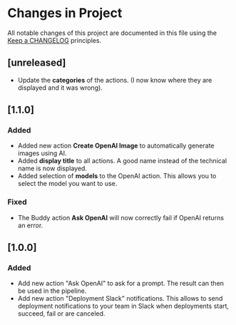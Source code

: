 # Changes in Project

All notable changes of this project are documented in this file
using the [Keep a CHANGELOG](https://keepachangelog.com/) principles.

## [unreleased]

- Update the **categories** of the actions. (I now know where they are displayed and it was wrong).

## [1.1.0]

### Added

- Added new action **Create OpenAI Image** to automatically generate images using AI.
- Added **display title** to all actions. A good name instead of the technical name is now displayed.
- Added selection of **models** to the OpenAI action. This allows you to select the model you want to use.

### Fixed

- The Buddy action **Ask OpenAI** will now correctly fail if OpenAI returns an error.

## [1.0.0]

### Added

- Add new action "Ask OpenAI" to ask for a prompt. The result can then be used in the pipeline.
- Add new action "Deployment Slack" notifications. This allows to send deployment notifications to your team in Slack
  when deployments start, succeed, fail or are canceled.
